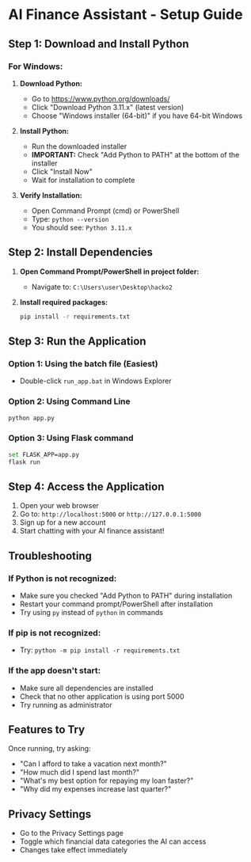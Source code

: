# AI Finance Assistant - Setup Guide

## Step 1: Download and Install Python

### For Windows:

1. **Download Python:**
   - Go to https://www.python.org/downloads/
   - Click "Download Python 3.11.x" (latest version)
   - Choose "Windows installer (64-bit)" if you have 64-bit Windows

2. **Install Python:**
   - Run the downloaded installer
   - **IMPORTANT:** Check "Add Python to PATH" at the bottom of the installer
   - Click "Install Now"
   - Wait for installation to complete

3. **Verify Installation:**
   - Open Command Prompt (cmd) or PowerShell
   - Type: `python --version`
   - You should see: `Python 3.11.x`

## Step 2: Install Dependencies

1. **Open Command Prompt/PowerShell in project folder:**
   - Navigate to: `C:\Users\user\Desktop\hacko2`

2. **Install required packages:**
   ```bash
   pip install -r requirements.txt
   ```

## Step 3: Run the Application

### Option 1: Using the batch file (Easiest)
- Double-click `run_app.bat` in Windows Explorer

### Option 2: Using Command Line
```bash
python app.py
```

### Option 3: Using Flask command
```bash
set FLASK_APP=app.py
flask run
```

## Step 4: Access the Application

1. Open your web browser
2. Go to: `http://localhost:5000` or `http://127.0.0.1:5000`
3. Sign up for a new account
4. Start chatting with your AI finance assistant!

## Troubleshooting

### If Python is not recognized:
- Make sure you checked "Add Python to PATH" during installation
- Restart your command prompt/PowerShell after installation
- Try using `py` instead of `python` in commands

### If pip is not recognized:
- Try: `python -m pip install -r requirements.txt`

### If the app doesn't start:
- Make sure all dependencies are installed
- Check that no other application is using port 5000
- Try running as administrator

## Features to Try

Once running, try asking:
- "Can I afford to take a vacation next month?"
- "How much did I spend last month?"
- "What's my best option for repaying my loan faster?"
- "Why did my expenses increase last quarter?"

## Privacy Settings

- Go to the Privacy Settings page
- Toggle which financial data categories the AI can access
- Changes take effect immediately
